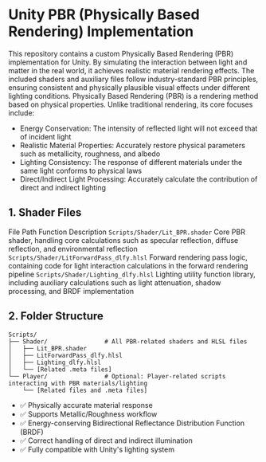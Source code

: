 # Unity PBR (Physically Based Rendering) Implementation
This repository contains a custom Physically Based Rendering (PBR) implementation for Unity. By simulating the interaction between light and matter in the real world, it achieves realistic material rendering effects. The included shaders and auxiliary files follow industry-standard PBR principles, ensuring consistent and physically plausible visual effects under different lighting conditions.
Physically Based Rendering (PBR) is a rendering method based on physical properties. Unlike traditional rendering, its core focuses include:
- Energy Conservation: The intensity of reflected light will not exceed that of incident light
- Realistic Material Properties: Accurately restore physical parameters such as metallicity, roughness, and albedo
- Lighting Consistency: The response of different materials under the same light conforms to physical laws
- Direct/Indirect Light Processing: Accurately calculate the contribution of direct and indirect lighting

## 1. Shader Files
File Path
Function Description
`Scripts/Shader/Lit_BPR.shader`
Core PBR shader, handling core calculations such as specular reflection, diffuse reflection, and environmental reflection
`Scripts/Shader/LitForwardPass_dlfy.hlsl`
Forward rendering pass logic, containing code for light interaction calculations in the forward rendering pipeline
`Scripts/Shader/Lighting_dlfy.hlsl`
Lighting utility function library, including auxiliary calculations such as light attenuation, shadow processing, and BRDF implementation

## 2. Folder Structure
```
Scripts/
├── Shader/                # All PBR-related shaders and HLSL files
│   ├── Lit_BPR.shader
│   ├── LitForwardPass_dlfy.hlsl
│   ├── Lighting_dlfy.hlsl
│   └── [Related .meta files]
└── Player/                # Optional: Player-related scripts interacting with PBR materials/lighting
    └── [Related files and .meta files]
```
- ✅ Physically accurate material response
- ✅ Supports Metallic/Roughness workflow
- ✅ Energy-conserving Bidirectional Reflectance Distribution Function (BRDF)
- ✅ Correct handling of direct and indirect illumination
- ✅ Fully compatible with Unity's lighting system
